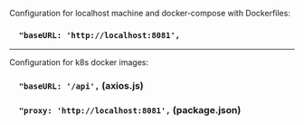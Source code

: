 Configuration for localhost machine and docker-compose with Dockerfiles:
### `  "baseURL: 'http://localhost:8081',`

___

Configuration for k8s docker images:
### `  "baseURL: '/api',` (axios.js)
### `  "proxy: 'http://localhost:8081',` (package.json)
